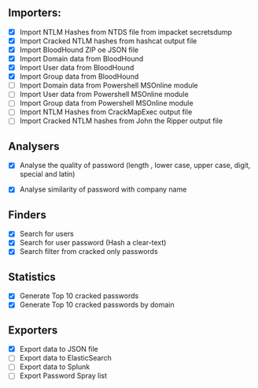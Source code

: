 ## Importers:
* [x] Import NTLM Hashes from NTDS file from impacket secretsdump 
* [x] Import Cracked NTLM hashes from hashcat output file
* [x] Import BloodHound ZIP oe JSON file
* [x] Import Domain data from BloodHound
* [x] Import User data from BloodHound
* [x] Import Group data from BloodHound
* [ ] Import Domain data from Powershell MSOnline module
* [ ] Import User data from Powershell MSOnline module
* [ ] Import Group data from Powershell MSOnline module
* [ ] Import NTLM Hashes from CrackMapExec output file 
* [ ] Import Cracked NTLM hashes from John the Ripper output file

## Analysers
* [x] Analyse the quality of password (length , lower case, upper case, digit, special and latin)
* [x] Analyse similarity of password with company name


## Finders
* [x] Search for users
* [x] Search for user password (Hash a clear-text)
* [x] Search filter from cracked only passwords

## Statistics
* [x] Generate Top 10 cracked passwords 
* [x] Generate Top 10 cracked passwords by domain

## Exporters
* [x] Export data to JSON file
* [ ] Export data to ElasticSearch
* [ ] Export data to Splunk
* [ ] Export Password Spray list
